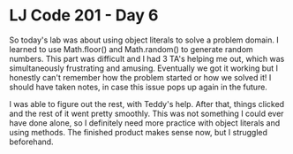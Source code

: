 # LJ Code 201 - Day 6

So today's lab was about using object literals to solve a problem domain. I learned to use Math.floor() and Math.random() to generate random numbers. This part was difficult and I had 3 TA's helping me out, which was simultaneously frustrating and amusing. Eventually we got it working but I honestly can't remember how the problem started or how we solved it! I should have taken notes, in case this issue pops up again in the future.

I was able to figure out the rest, with Teddy's help. After that, things clicked and the rest of it went pretty smoothly. This was not something I could ever have done alone, so I definitely need more practice with object literals and using methods. The finished product makes sense now, but I struggled beforehand.
